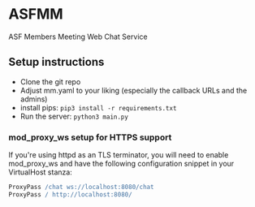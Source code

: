 # ASFMM
ASF Members Meeting Web Chat Service

## Setup instructions

- Clone the git repo
- Adjust mm.yaml to your liking (especially the callback URLs and the admins)
- install pips: `pip3 install -r requirements.txt`
- Run the server: `python3 main.py`

### mod_proxy_ws setup for HTTPS support
If you're using httpd as an TLS terminator, you will need to enable mod_proxy_ws and have the following configuration snippet in your VirtualHost stanza:

~~~apache
ProxyPass /chat ws://localhost:8080/chat
ProxyPass / http://localhost:8080/
~~~
